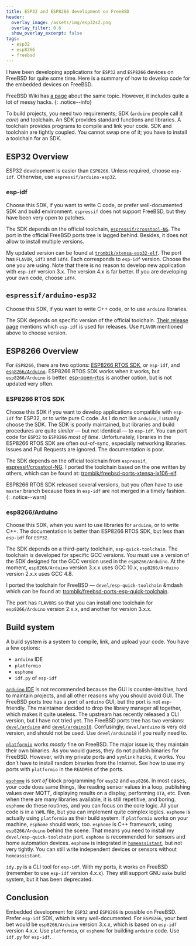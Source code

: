 ```yaml
---
title: ESP32 and ESP8266 development on FreeBSD
header:
  overlay_image: /assets/img/esp32s2.png
  overlay_filter: 0.6
  show_overlay_excerpt: false
tags:
  - esp32
  - esp8266
  - freebsd
---
```


I have been developing applications for `ESP32` and `ESP8266` devices on
FreeBSD for quite some time. Here is a summary of how to develop code for the
embedded devices on FreeBSD.

FreeBSD Wiki has [a page](https://wiki.freebsd.org/electronics/arduino/esp32)
about the same topic. However, it includes quite a lot of messy hacks.
{: .notice--info}

To build projects, you need two requirements; SDK (`arduino` people call it
_core_) and toolchain. An SDK provides standard functions and libraries. A
toolchain provides programs to compile and link your code. SDK and toolchain
are tightly coupled. You cannot swap one of it; you have to install a
toolchain for an SDK.

## ESP32 Overview

ESP32 development is easier than `ESP8266`. Unless required, choose `esp-idf`.
Otherwise, use `espressif/arduino-esp32`.

### esp-idf

Choose this SDK, if you want to write C code, or prefer well-documented SDK
and build environment. `espressif` does not support FreeBSD, but they have
been very open to patches.

The SDK depends on the official toolchain, [`espressif/crosstool-NG`](https://github.com/espressif/crosstool-NG).
The port in the official FreeBSD ports tree is lagged behind. Besides, it does
not allow to install multiple versions.

My updated version can be found at [`trombik/xtensa-esp32-elf`](https://github.com/trombik/xtensa-esp32-elf).
The port has `FLAVOR`, `idf3` and `idf4`. Each corresponds to `esp-idf`
version. Choose the one you are using. Note that there is no reason to develop
new application with `esp-idf` version 3.x. The version 4.x is far better. If
you are developing your own code, choose `idf4`.

## `espressif/arduino-esp32`

Choose this SDK, if you want to write C++ code, or to use `arduino` libraries.

The SDK depends on specific version of the official toolchain.
[Their release page](https://github.com/espressif/arduino-esp32/releases)
mentions which `esp-idf` is used for releases. Use `FLAVOR` mentioned above to
choose version.

## ESP8266 Overview

For `ESP8266`, there are two options: [ESP8266 RTOS SDK](https://github.com/espressif/ESP8266_RTOS_SDK),
or `esp-idf`, and [`esp8266/Arduino`](https://github.com/esp8266/Arduino).
ESP8266 RTOS SDK works when it works, but `esp8266/Arduino` is better.
[esp-open-rtos](https://github.com/SuperHouse/esp-open-rtos) is another
option, but is not updated very often.

### ESP8266 RTOS SDK

Choose this SDK if you want to develop applications compatible with `esp-idf`
for ESP32, or to write pure C code. As I do not like `arduino`, I usually
choose the SDK. The SDK is poorly maintained, but libraries and build
procedures are quite _similar_ &mdash; but not identical &mdash; to `esp-idf`.
You can port code for `ESP32` to `ESP8266` _most of time_. Unfortunately,
libraries in the ESP8266 RTOS SDK are often out-of-sync, especially networking
libraries. Issues and Pull Requests are ignored. The documentation is poor.

The SDK depends on the official toolchain from `espressif`, [espressif/crosstool-NG](https://github.com/espressif/crosstool-NG).
I ported the toolchain based on the one written by others,
which can be found at:
[trombik/freebsd-ports-xtensa-lx106-elf](https://github.com/trombik/freebsd-ports-xtensa-lx106-elf).

ESP8266 RTOS SDK released several versions, but you often have to use `master`
branch because fixes in `esp-idf` are not merged in a timely fashion.
{: .notice--warn}

### esp8266/Arduino

Choose this SDK, when you want to use libraries for `arduino`, or to write
C++. The documentation is better than ESP8266 RTOS SDK, but less than
`esp-idf` for `ESP32`.

The SDK depends on a third-party toolchain, `esp-quick-toolchain`. The
toolchain is developed for specific GCC versions. You must use a version of
the SDK designed for the GCC version used in the `esp8266/Arduino`. At the moment,
`esp8266/Arduino` version 3.x.x uses GCC 10.x, `esp8266/Arduino` version 2.x.x
uses GCC 4.8.

I ported the toolchain for FreeBSD &mdash; `devel/esp-quick-toolchain` &mdash
which can be found at:
[trombik/freebsd-ports-esp-quick-toolchain](https://github.com/trombik/freebsd-ports-esp-quick-toolchain/tree/main/devel/esp-quick-toolchain).

The port has `FLAVORS` so that you can install one toolchain for
`esp8266/Arduino` version 2.x.x, and another for version 3.x.x.

## Build system

A build system is a system to compile, link, and upload your code. You have a
few options:

* `arduino` IDE
* `platformio`
* `esphome`
* `idf.py` of `esp-idf`

[`arduino` IDE](https://www.arduino.cc/en/software) is not recommended because
the GUI is counter-intuitive, hard to maintain projects, and all other reasons
why you should avoid GUI. The FreeBSD ports tree has a port of `arduino` GUI,
but the port is not `esp`-friendly.  The maintainer decided to drop the
library manager all together, which makes it quite useless.  The upstream has
recently released a CLI version, but I have not tried yet.  The FreeBSD ports
tree has two versions:
[`devel/arduino`](https://www.freshports.org/devel/arduino/)
and [`devel/arduino18`](https://www.freshports.org/devel/arduino18/).
Confusingly, `devel/arduino` is very old version, and
should not be used. Use `devel/arduino18` if you really need to.

[`platformio`](https://platformio.org/) works _mostly_ fine on FreeBSD. The
major issue is; they maintain their own binaries. As you would guess, they do
not publish binaries for FreeBSD. However, with my private ports and `symlink`
hacks, it works. You don't have to install random binaries from the Internet.
See how to use my ports with `platformio` in the `README`s of the ports.

[`esphome`](https://esphome.io/) is _sort of_ block programming for `esp32`
and `esp8266`. In most cases, your code does same things, like reading sensor
values in a loop, publishing values over MQTT, displaying results on a display,
performing `OTA`, etc. Even when there are many libraries available, it is
still repetitive, and boring.  `esphome` do these routines, and you can focus
on the core logic. All your code is in a `YAML` file, but you can implement
quite complex logics.  `esphome` is actually using `platformio` as their build
system.  If `platformio` works on your machine, `esphome` should work, too.
`esphome` is C++ framework, using `esp8266/Arduino` behind the scene. That
means you need to install my `devel/esp-quick-toolchain` port.
`esphome` is recommended for sensors and home automation devices. `esphome` is
integrated in [`homeassistant`](https://www.home-assistant.io/),
but not very tightly. You can still write independent devices or sensors
without `homeassistant`.

`idy.py` is a CLI tool for `esp-idf`. With my ports, it works on FreeBSD
(remember to use `esp-idf` version 4.x.x). They still support GNU `make` build
system, but it has been deprecated.

## Conclusion

Embedded development for `ESP32` and `ESP8266` is possible on FreeBSD. Prefer
`esp-idf` SDK, which is very well-documented. For `ESP8266`, your best bet would
be `esp8266/Arduino` version 3.x.x, which is based on `esp-idf` version 4.x.x.
Use `platformio`, or `esphome` for building `arduino` code. Use `idf.py` for
`esp-idf`.
